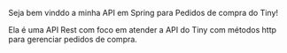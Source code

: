 Seja bem vinddo a minha API em Spring para Pedidos de compra do Tiny! 

Ela é uma API Rest com foco em atender a API do Tiny com métodos http para gerenciar pedidos de compra. 

